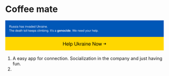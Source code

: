 # Coffee mate
[![Stand With Ukraine](https://raw.githubusercontent.com/vshymanskyy/StandWithUkraine/main/banner2-direct.svg)](https://stand-with-ukraine.pp.ua)

1. A easy app for connection. Socialization in the company and just having fun.
2. 
